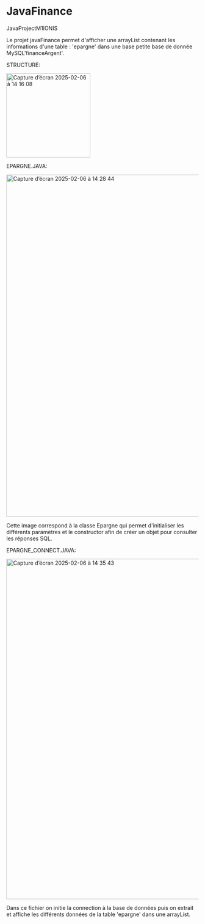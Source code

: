 # JavaFinance
JavaProjectM1IONIS

Le projet javaFinance permet d'afficher une arrayList contenant les informations d'une table : 'epargne' dans une base petite base de donnée MySQL'financeArgent'.



STRUCTURE:

<img width="220" alt="Capture d’écran 2025-02-06 à 14 16 08" src="https://github.com/user-attachments/assets/7540646c-007c-4d55-8138-e7257dca4d05" />


EPARGNE.JAVA:

<img width="896" alt="Capture d’écran 2025-02-06 à 14 28 44" src="https://github.com/user-attachments/assets/5f1c85d6-4ae3-4a8a-83bf-2eef3e0fe262" />

Cette image correspond à la classe Epargne qui permet d'initialiser les différents paramètres et le constructor afin de créer un objet pour consulter les réponses SQL.

EPARGNE_CONNECT.JAVA:

<img width="891" alt="Capture d’écran 2025-02-06 à 14 35 43" src="https://github.com/user-attachments/assets/a741c87c-9e98-461c-bb34-342ab324d75d" />

Dans ce fichier on initie la connection à la base de données puis on extrait et affiche les différents données de la table 'epargne' dans une arrayList. 

